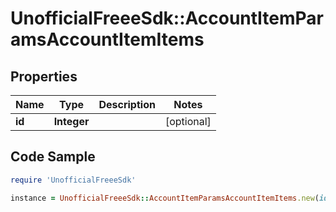 # UnofficialFreeeSdk::AccountItemParamsAccountItemItems

## Properties

Name | Type | Description | Notes
------------ | ------------- | ------------- | -------------
**id** | **Integer** |  | [optional] 

## Code Sample

```ruby
require 'UnofficialFreeeSdk'

instance = UnofficialFreeeSdk::AccountItemParamsAccountItemItems.new(id: null)
```


